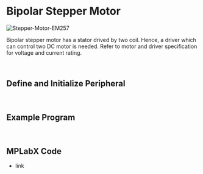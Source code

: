 # Bipolar Stepper Motor

![Stepper-Motor-EM257](https://github.com/user-attachments/assets/9e7d37e2-90f5-4b76-ab52-3e1ae5d8dac5)
<br/>

Bipolar stepper motor has a stator drived by two coil. Hence, a driver which can control two DC motor is needed. Refer to motor and driver specification for voltage and current rating.
<br/>

<br/>

## Define and Initialize Peripheral

<br/>

## Example Program

<br/>

## MPLabX Code

* link
<br/>

<br/>
